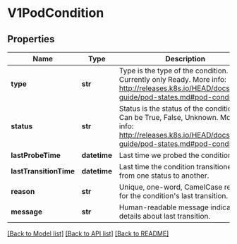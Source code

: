 # V1PodCondition

## Properties
Name | Type | Description | Notes
------------ | ------------- | ------------- | -------------
**type** | **str** | Type is the type of the condition. Currently only Ready. More info: http://releases.k8s.io/HEAD/docs/user-guide/pod-states.md#pod-conditions | 
**status** | **str** | Status is the status of the condition. Can be True, False, Unknown. More info: http://releases.k8s.io/HEAD/docs/user-guide/pod-states.md#pod-conditions | 
**lastProbeTime** | **datetime** | Last time we probed the condition. | [optional] 
**lastTransitionTime** | **datetime** | Last time the condition transitioned from one status to another. | [optional] 
**reason** | **str** | Unique, one-word, CamelCase reason for the condition&#39;s last transition. | [optional] 
**message** | **str** | Human-readable message indicating details about last transition. | [optional] 

[[Back to Model list]](../README.md#documentation-for-models) [[Back to API list]](../README.md#documentation-for-api-endpoints) [[Back to README]](../README.md)


